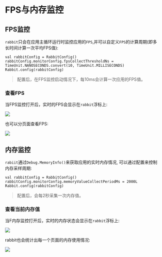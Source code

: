# FPS与内存监控

## FPS监控

`rabbit`只会在应用主循环运行时监控应用的`FPS`,并可以自定义`FPS`的计算周期(即多长时间计算一次平均FPS值):

```
val rabbitConfig = RabbitConfig()
rabbitConfig.monitorConfig.fpsCollectThresholdNs = TimeUnit.NANOSECONDS.convert(10, TimeUnit.MILLISECONDS)
Rabbit.config(rabbitConfig)
```
>配置后，在FPS监控启动情况下，每10ms会计算一次应用的FPS值。

### 查看FPS

当FPS监控打开后，实时的FPS会显示在`rabbit`浮标上:

![](./pic/fps.jpg)

也可以分页面查看FPS:

![](./pic/fps-analyzer.jpg)

## 内存监控

`rabiit`通过`Debug.MemoryInfo()`来获取应用的实时内存情况, 可以通过配置来控制内存采样周期:

```
val rabbitConfig = RabbitConfig()
rabbitConfig.monitorConfig.memoryValueCollectPeriodMs = 2000L
Rabbit.config(rabbitConfig)
```
>配置后，会每2秒采集一次内存值。

### 查看当前内存值

当F内存监控打开后，实时的内存状态会显示在`rabbit`浮标上:

![](./pic/memory.jpg)

rabbit也会统计出每一个页面的内存使用情况:

![](./pic/memory-analyzer.jpg)